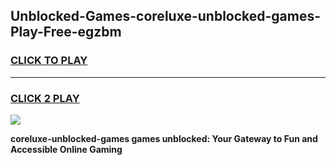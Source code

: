 
## Unblocked-Games-coreluxe-unblocked-games-Play-Free-egzbm
<h3>
<a href="https://premium76.site?title=coreluxe-unblocked-games&ref=09A">CLICK TO PLAY</a></h3>
<hr>

<h3>
<a href="https://premium76.site?title=coreluxe-unblocked-games&ref=09A">CLICK 2 PLAY</a>
  
</h3>

<a href="https://premium76.site?title=coreluxe-unblocked-games&ref=09A"><img src="https://clearcache.store/games.png"></a>


**coreluxe-unblocked-games games unblocked: Your Gateway to Fun and Accessible Online Gaming**
